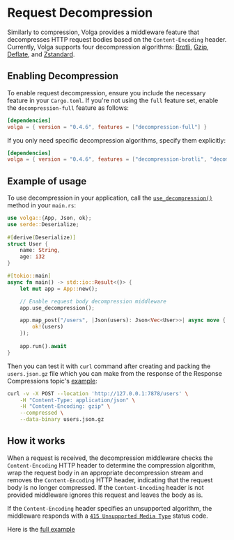 # Request Decompression

Similarly to compression, Volga provides a middleware feature that decompresses HTTP request bodies based on the `Content-Encoding` header. Currently, Volga supports four decompression algorithms: [Brotli](https://en.wikipedia.org/wiki/Brotli), [Gzip](https://en.wikipedia.org/wiki/Gzip), [Deflate](https://en.wikipedia.org/wiki/Deflate), and [Zstandard](https://en.wikipedia.org/wiki/Zstd).

## Enabling Decompression

To enable request decompression, ensure you include the necessary feature in your `Cargo.toml`. If you're not using the `full` feature set, enable the `decompression-full` feature as follows:

```toml
[dependencies]
volga = { version = "0.4.6", features = ["decompression-full"] }
```

If you only need specific decompression algorithms, specify them explicitly:

```toml
[dependencies]
volga = { version = "0.4.6", features = ["decompression-brotli", "decompression-gzip"] }
```

## Example of usage

To use decompression in your application, call the [`use_decompression()`](https://docs.rs/volga/latest/volga/app/struct.App.html#method.use_decompression) method in your `main.rs`:

```rust
use volga::{App, Json, ok};
use serde::Deserialize;
 
#[derive(Deserialize)]
struct User {
    name: String,
    age: i32
}

#[tokio::main]
async fn main() -> std::io::Result<()> {
    let mut app = App::new();

    // Enable request body decompression middleware
    app.use_decompression();

    app.map_post("/users", |Json(users): Json<Vec<User>>| async move {
        ok!(users)
    });
    
    app.run().await
}
```
Then you can test it with `curl` command after creating and packing the `users.json.gz` file which you can make from the response of the Response Compressions topic's [example](/volga-docs/getting-started/compression.html#example-of-usage):
```bash
curl -v -X POST --location 'http://127.0.0.1:7878/users' \
    -H "Content-Type: application/json" \
    -H "Content-Encoding: gzip" \
    --compressed \
    --data-binary users.json.gz
```

## How it works

When a request is received, the decompression middleware checks the `Content-Encoding` HTTP header to determine the compression algorithm, wrap the request body in an appropriate decompression stream and removes the `Content-Encoding` HTTP header, indicating that the request body is no longer compressed. If the `Content-Encoding` header is not provided middleware ignores this request and leaves the body as is.

If the `Content-Encoding` header specifies an unsupported algorithm, the middleware responds with a [`415 Unsupported Media Type`](https://developer.mozilla.org/en-US/docs/Web/HTTP/Status/415) status code.

Here is the [full example](https://github.com/RomanEmreis/volga/blob/main/examples/decompression.rs)